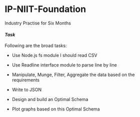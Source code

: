# IP-NIIT-Foundation
Industry Practise for Six Months
#### _Task_


Following are the broad tasks:

- Use Node.js fs module I should read CSV

- Use Readline interface module to parse line by line

- Manipulate, Munge, Filter, Aggregate the data based on the requirements

- Write to JSON

- Design and build an Optimal Schema

- Plot graphs based on this Optimal Schema
